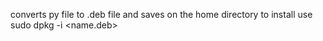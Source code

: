 converts py file to .deb file and saves on the home directory
to install use sudo dpkg -i <name.deb>
